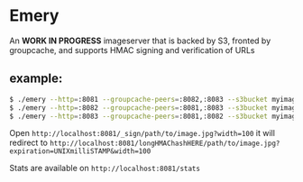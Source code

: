 
# Emery

An **WORK IN PROGRESS** imageserver that is backed by S3, fronted by groupcache, and supports HMAC
signing and verification of URLs

## example:

```bash
$ ./emery --http=:8081 --groupcache-peers=:8082,:8083 --s3bucket myimage-test --key MYK3Yc00l --signduration 30m &
$ ./emery --http=:8082 --groupcache-peers=:8081,:8083 --s3bucket myimage-test --key MYK3Yc00l --signduration 30m &
$ ./emery --http=:8083 --groupcache-peers=:8081,:8082 --s3bucket myimage-test --key MYK3Yc00l --signduration 30m &
```

Open `http://localhost:8081/_sign/path/to/image.jpg?width=100`
it will redirect to `http://localhost:8081/longHMAChashHERE/path/to/image.jpg?expiration=UNIXmilliSTAMP&width=100`

Stats are available on `http://localhost:8081/stats`
